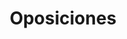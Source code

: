 ---
title: "Oposiciones"  # Add a page title.
summary: "Ejercicios resueltos de Física."  # Add a page description.
type: "widget_page"  # Page type is a Widget Page
url: "recursos-fisica-quimica/oposiciones/fisica"
---